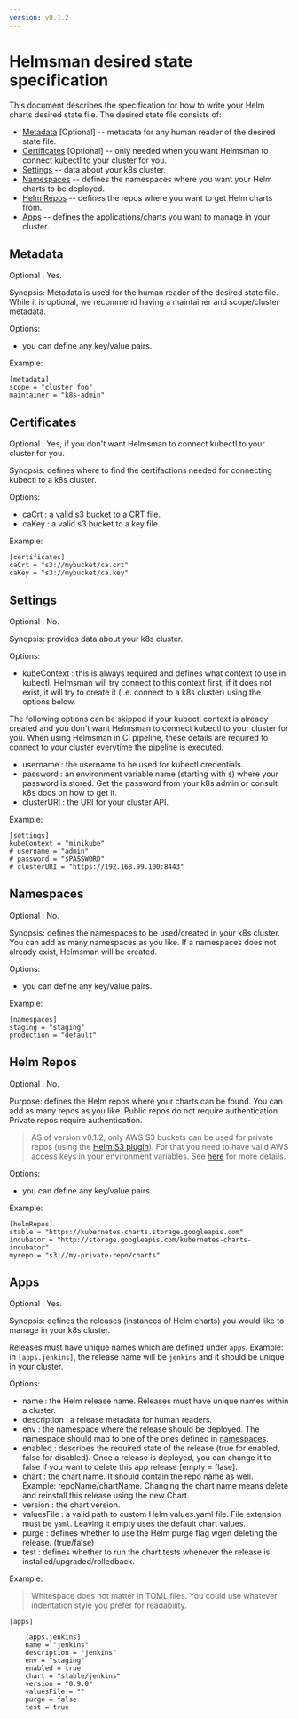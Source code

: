 ```yaml
---
version: v0.1.2
---
```


# Helmsman desired state specification

This document describes the specification for how to write your Helm charts desired state file. The desired state file consists of:

- [Metadata](#metadata) [Optional] -- metadata for any human reader of the desired state file.
- [Certificates](#certificates) [Optional] -- only needed when you want Helmsman to connect kubectl to your cluster for you.
- [Settings](#settings) -- data about your k8s cluster. 
- [Namespaces](#namespaces) -- defines the namespaces where you want your Helm charts to be deployed.
- [Helm Repos](#helm-repos) -- defines the repos where you want to get Helm charts from.
- [Apps](#apps) -- defines the applications/charts you want to manage in your cluster.

## Metadata

Optional : Yes.

Synopsis: Metadata is used for the human reader of the desired state file. While it is optional, we recommend having a maintainer and scope/cluster metadata.

Options: 
- you can define any key/value pairs.

Example: 

```
[metadata]
scope = "cluster foo"
maintainer = "k8s-admin"
```

## Certificates

Optional : Yes, if you don't want Helmsman to connect kubectl to your cluster for you.

Synopsis: defines where to find the certifactions needed for connecting kubectl to a k8s cluster.

Options: 
- caCrt : a valid s3 bucket to a CRT file.
- caKey : a valid s3 bucket to a key file.

Example: 

```
[certificates]
caCrt = "s3://mybucket/ca.crt" 
caKey = "s3://mybucket/ca.key" 
```

## Settings

Optional : No.

Synopsis: provides data about your k8s cluster.

Options: 
- kubeContext : this is always required and defines what context to use in kubectl. Helmsman will try connect to this context first, if it does not exist, it will try to create it (i.e. connect to a k8s cluster) using the options below.

The following options can be skipped if your kubectl context is already created and you don't want Helmsman to connect kubectl to your cluster for you. When using Helmsman in CI pipeline, these details are required to connect to your cluster everytime the pipeline is executed.

- username   : the username to be used for kubectl credentials.
- password   : an environment variable name (starting with `$`) where your password is stored. Get the password from your k8s admin or consult k8s docs on how to get it. 
- clusterURI : the URI for your cluster API.

Example: 

```
[settings]
kubeContext = "minikube" 
# username = "admin"
# password = "$PASSWORD" 
# clusterURI = "https://192.168.99.100:8443" 
```

## Namespaces

Optional : No.

Synopsis: defines the namespaces to be used/created in your k8s cluster. You can add as many namespaces as you like.
If a namespaces does not already exist, Helmsman will be created.

Options: 
- you can define any key/value pairs.

Example: 

```
[namespaces]
staging = "staging" 
production = "default"
```

## Helm Repos

Optional : No.

Purpose: defines the Helm repos where your charts can be found. You can add as many repos as you like. Public repos do not require authentication. Private repos require authentication. 

> AS of version v0.1.2, only AWS S3 buckets can be used for private repos (using the [Helm S3 plugin](https://github.com/hypnoglow/helm-s3)). For that you need to have valid AWS access keys in your environment variables. See [here](https://github.com/hypnoglow/helm-s3#note-on-aws-authentication) for more details.

Options: 
- you can define any key/value pairs.

Example: 

```
[helmRepos]
stable = "https://kubernetes-charts.storage.googleapis.com"
incubator = "http://storage.googleapis.com/kubernetes-charts-incubator"
myrepo = "s3://my-private-repo/charts"
```

## Apps

Optional : Yes.

Synopsis: defines the releases (instances of Helm charts) you would like to manage in your k8s cluster. 

Releases must have unique names which are defined under `apps`. Example: in `[apps.jenkins]`, the release name will be `jenkins` and it should be unique in your cluster. 

Options: 
- name        : the Helm release name. Releases must have unique names within a cluster.
- description : a release metadata for human readers.
- env         : the namespace where the release should be deployed. The namespace should map to one of the ones defined in [namespaces](#namespaces).  
- enabled     : describes the required state of the release (true for enabled, false for disabled). Once a release is deployed, you can change it to false if you want to delete this app release [empty = flase].
- chart       : the chart name. It should contain the repo name as well. Example: repoName/chartName. Changing the chart name means delete and reinstall this release using the new Chart.
- version     : the chart version.
- valuesFile  : a valid path to custom Helm values.yaml file. File extension must be `yaml`. Leaving it empty uses the default chart values.
- purge       : defines whether to use the Helm purge flag wgen deleting the release. (true/false)
- test        : defines whether to run the chart tests whenever the release is installed/upgraded/rolledback.

Example: 

> Whitespace does not matter in TOML files. You could use whatever indentation style you prefer for readability.

```
[apps]

    [apps.jenkins]
    name = "jenkins" 
    description = "jenkins"
    env = "staging" 
    enabled = true 
    chart = "stable/jenkins" 
    version = "0.9.0"
    valuesFile = "" 
    purge = false 
    test = true 
```

